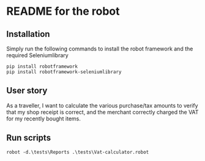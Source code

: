# README for the robot

Installation
------------

Simply run the following commands to install the robot framework
and the required Seleniumlibrary

    pip install robotframework
    pip install robotframework-seleniumlibrary

## User story

As a traveller, I want to calculate the various purchase/tax amounts to verify that my shop
receipt is correct, and the merchant correctly charged the VAT for my recently bought items.

## Run scripts

    robot -d.\tests\Reports .\tests\Vat-calculator.robot
